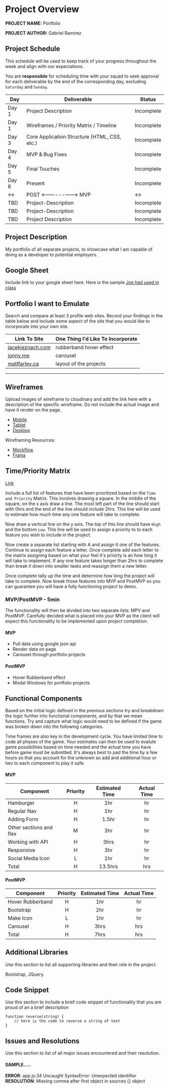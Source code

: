 

# Project Overview

**PROJECT NAME:** Portfolio

**PROJECT AUTHOR:** Gabriel Ramirez

## Project Schedule

This schedule will be used to keep track of your progress throughout the week and align with our expectations.  

You are **responsible** for scheduling time with your squad to seek approval for each deliverable by the end of the corresponding day, excluding `Saturday` and `Sunday`.

|  Day | Deliverable | Status
|---|---| ---|
|Day 1| Project Description | Incomplete
|Day 1| Wireframes / Priority Matrix / Timeline | Incomplete
|Day 3| Core Application Structure (HTML, CSS, etc.) | Incomplete
|Day 4| MVP & Bug Fixes | Incomplete
|Day 5| Final Touches | Incomplete
|Day 6| Present | Incomplete
| <-> |POST <---------> MVP| <->|
|TBD| Project-Description| Incomplete
|TBD| Project-Description | Incomplete
|TBD| Project Description | Incomplete



## Project Description

My portfolio of all separate projects, to showcase what I am capable of doing as a developer to potential employers.

## Google Sheet

Include link to your google sheet here.  Here is the sample [Joe had used in class](https://docs.google.com/spreadsheets/d/1hoUmuy23O3N7PikDWrUvcJ3dfOLzJoTthG9BYNMTgoI/edit#gid=0) 

## Portfolio I want to Emulate

Search and compare at least 3 profile web sites.  Record your findings in the table below and include some aspect of the site that you would like to incorporate into your own site.

Link To Site  | One Thing I'd Like To Incorporate | 
| ------------- | ------------- |
| [jacekjeznach.com](https://jacekjeznach.com/)| rubberband hover effect
|[jonny.me](https://jonny.me/) | carousel |
| [mattfarley.ca](http://mattfarley.ca/) |  layout of the projects

---

## Wireframes

Upload images of wireframe to cloudinary and add the link here with a description of the specific wireframe. Do not include the actual image and have it render on the page.  

- [Mobile](https://res.cloudinary.com/dwoglig0f/image/upload/v1618197538/IMG_4979_nmy1ve.jpg)
- [Tablet](https://res.cloudinary.com/dwoglig0f/image/upload/v1618197550/IMG_4980_tcto7m.jpg)
- [Desktop](https://res.cloudinary.com/dwoglig0f/image/upload/v1618197531/IMG_4978_uc0h61.jpg)

Wireframing Resources:

- [Mockflow](https://mockflow.com/app/#Wireframe)
- [Figma](https://www.figma.com/)


## Time/Priority Matrix 

[Link](https://res.cloudinary.com/dwoglig0f/image/upload/v1618236751/IMG-4981_m2uled.jpg)

Include a full list of features that have been prioritized based on the `Time and Priority` Matrix.  This involves drawing a square.  In the middle of the square, on the x axis draw a line.  The most left part of the line should start with 0hrs and the end of the line should include 2hrs.  This line will be used to estimate how much time any one feature will take to complete. 

Now draw a vertical line on the y axis.  The top of this line should have `High` and the bottom `Low`.  This line will be used to assign a priority to to each feature you wish to include in the project.  

Now create a separate list starting with A and assign it one of the features.  Continue to assign each feature a letter.  Once complete add each letter to the matrix assigning based on what your feel it's prioirty is an how long it will take to implement. If any one feature takes longer than 2hrs to complete than break it down into smaller tasks and reassign them a new letter. 

Once complete tally up the time and determine how long the project will take to complete. Now break those features into MVP and PostMVP so you can guarantee you will have a fully functioning project to demo. 

### MVP/PostMVP - 5min

The functionality will then be divided into two separate lists: MPV and PostMVP.  Carefully decided what is placed into your MVP as the client will expect this functionality to be implemented upon project completion.  

#### MVP 

- Pull data using google json api
- Render data on page 
- Carousel through portfolio projects


#### PostMVP 

- Hover Rubberband effect
- Modal Windows for portfolio projects


## Functional Components

Based on the initial logic defined in the previous sections try and breakdown the logic further into functional components, and by that we mean functions.  Try and capture what logic would need to be defined if the game was broken down into the following categories.

Time frames are also key in the development cycle.  You have limited time to code all phases of the game.  Your estimates can then be used to evalute game possibilities based on time needed and the actual time you have before game must be submitted. It's always best to pad the time by a few hours so that you account for the unknown so add and additional hour or two to each component to play it safe.

#### MVP
| Component | Priority | Estimated Time | Actual Time |
| --- | :---: |  :---: | :---: | 
| Hamburger | H | 1hr | hr |
| Regular Nav | H | 1hr | hr |  
| Adding Form | H | 1.5hr|  hr | 
| Other sections and flex| M | 3hr | hr|
| Working with API | H | 3hrs|  hr | 
| Responsive | H | 3hr | hr | hr |
| Social Media Icon | L | 1hr |  hr |
| Total | H | 13.5hrs| hrs |

#### PostMVP
| Component | Priority | Estimated Time | Actual Time |
| --- | :---: |  :---: | :---: | 
| Hover Rubberband | H | 1hr | hr | hr |
| Bootstrap | H | 2hr | hr |
| Make Icon | L | 1hr | hr |
| Carousel | H | 3hrs| hrs |
| Total | H | 7hrs| hrs |


## Additional Libraries
 Use this section to list all supporting libraries and their role in the project. 

 Bootstrap, JQuery.

## Code Snippet

Use this section to include a brief code snippet of functionality that you are proud of an a brief description  

```
function reverse(string) {
	// here is the code to reverse a string of text
}
```

## Issues and Resolutions
 Use this section to list of all major issues encountered and their resolution.

#### SAMPLE.....
**ERROR**: app.js:34 Uncaught SyntaxError: Unexpected identifier                                
**RESOLUTION**: Missing comma after first object in sources {} object
